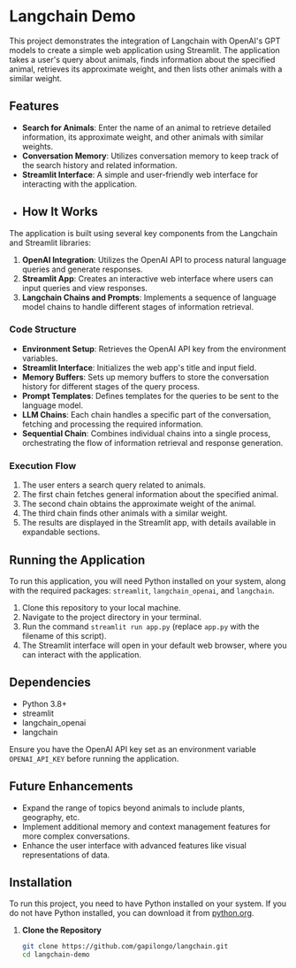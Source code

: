 # Langchain Demo

This project demonstrates the integration of Langchain with OpenAI's GPT models to create a simple web application using Streamlit. The application takes a user's query about animals, finds information about the specified animal, retrieves its approximate weight, and then lists other animals with a similar weight.

## Features

- **Search for Animals**: Enter the name of an animal to retrieve detailed information, its approximate weight, and other animals with similar weights.
- **Conversation Memory**: Utilizes conversation memory to keep track of the search history and related information.
- **Streamlit Interface**: A simple and user-friendly web interface for interacting with the application.
- ## How It Works
The application is built using several key components from the Langchain and Streamlit libraries:

1. **OpenAI Integration**: Utilizes the OpenAI API to process natural language queries and generate responses.
2. **Streamlit App**: Creates an interactive web interface where users can input queries and view responses.
3. **Langchain Chains and Prompts**: Implements a sequence of language model chains to handle different stages of information retrieval.

### Code Structure

- **Environment Setup**: Retrieves the OpenAI API key from the environment variables.
- **Streamlit Interface**: Initializes the web app's title and input field.
- **Memory Buffers**: Sets up memory buffers to store the conversation history for different stages of the query process.
- **Prompt Templates**: Defines templates for the queries to be sent to the language model.
- **LLM Chains**: Each chain handles a specific part of the conversation, fetching and processing the required information.
- **Sequential Chain**: Combines individual chains into a single process, orchestrating the flow of information retrieval and response generation.

### Execution Flow

1. The user enters a search query related to animals.
2. The first chain fetches general information about the specified animal.
3. The second chain obtains the approximate weight of the animal.
4. The third chain finds other animals with a similar weight.
5. The results are displayed in the Streamlit app, with details available in expandable sections.

## Running the Application
To run this application, you will need Python installed on your system, along with the required packages: `streamlit`, `langchain_openai`, and `langchain`.

1. Clone this repository to your local machine.
2. Navigate to the project directory in your terminal.
3. Run the command `streamlit run app.py` (replace `app.py` with the filename of this script).
4. The Streamlit interface will open in your default web browser, where you can interact with the application.

## Dependencies
- Python 3.8+
- streamlit
- langchain_openai
- langchain

Ensure you have the OpenAI API key set as an environment variable `OPENAI_API_KEY` before running the application.

## Future Enhancements
- Expand the range of topics beyond animals to include plants, geography, etc.
- Implement additional memory and context management features for more complex conversations.
- Enhance the user interface with advanced features like visual representations of data.


## Installation

To run this project, you need to have Python installed on your system. If you do not have Python installed, you can download it from [python.org](https://www.python.org/downloads/).

1. **Clone the Repository**

   ```bash
   git clone https://github.com/gapilongo/langchain.git
   cd langchain-demo
